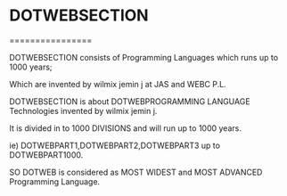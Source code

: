 # DOTWEBSECTION
================

DOTWEBSECTION  consists   of   Programming Languages  which runs  up  to   1000  years;

Which  are  invented   by wilmix jemin  j   at  JAS  and  WEBC  P.L.


DOTWEBSECTION  is  about   DOTWEBPROGRAMMING LANGUAGE Technologies   invented by  wilmix  jemin  j.

It   is   divided   in to  1000 DIVISIONS  and  will run  up  to  1000 years.

ie)  DOTWEBPART1,DOTWEBPART2,DOTWEBPART3   up  to  DOTWEBPART1000.

SO DOTWEB  is  considered  as MOST  WIDEST  and   MOST  ADVANCED  Programming  Language.





